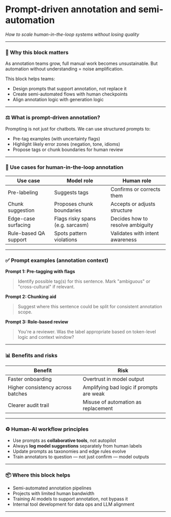 # Prompt-driven annotation and semi-automation
*How to scale human-in-the-loop systems without losing quality*

---

### 🌟 Why this block matters

As annotation teams grow, full manual work becomes unsustainable.
But automation without understanding = noise amplification.

This block helps teams:
- Design prompts that support annotation, not replace it
- Create semi-automated flows with human checkpoints
- Align annotation logic with generation logic

---

### ⚖️ What is prompt-driven annotation?

Prompting is not just for chatbots.
We can use structured prompts to:
- Pre-tag examples (with uncertainty flags)
- Highlight likely error zones (negation, tone, idioms)
- Propose tags or chunk boundaries for human review

---

### 🧠 Use cases for human-in-the-loop annotation

| Use case                              | Model role                        | Human role                        |
|--------------------------------------|-----------------------------------|-----------------------------------|
| Pre-labeling                          | Suggests tags                     | Confirms or corrects them         |
| Chunk suggestion                      | Proposes chunk boundaries         | Accepts or adjusts structure      |
| Edge-case surfacing                   | Flags risky spans (e.g. sarcasm)  | Decides how to resolve ambiguity  |
| Rule-based QA support                 | Spots pattern violations          | Validates with intent awareness   |

---

### ✅ Prompt examples (annotation context)

**Prompt 1: Pre-tagging with flags**
> Identify possible tag(s) for this sentence. Mark "ambiguous" or "cross-cultural" if relevant.

**Prompt 2: Chunking aid**
> Suggest where this sentence could be split for consistent annotation scope.

**Prompt 3: Role-based review**
> You're a reviewer. Was the label appropriate based on token-level logic and context window?

---

### 📊 Benefits and risks

| Benefit                             | Risk                                      |
|------------------------------------|-------------------------------------------|
| Faster onboarding                   | Overtrust in model output                 |
| Higher consistency across batches   | Amplifying bad logic if prompts are weak |
| Clearer audit trail                 | Misuse of automation as replacement       |

---

### ♻️ Human-AI workflow principles

- Use prompts as **collaborative tools**, not autopilot
- Always **log model suggestions** separately from human labels
- Update prompts as taxonomies and edge rules evolve
- Train annotators to question — not just confirm — model outputs

---

### 📦 Where this block helps

- Semi-automated annotation pipelines
- Projects with limited human bandwidth
- Training AI models to support annotation, not bypass it
- Internal tool development for data ops and LLM alignment

---
